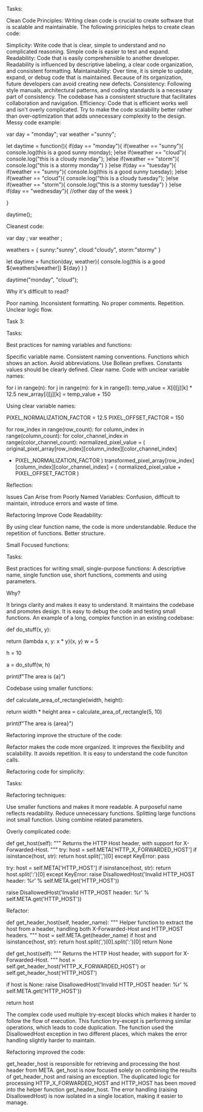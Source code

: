 Tasks:

Clean Code Principles: Writing clean code is crucial to create software that is scalable and maintainable. The following priniciples helps to create clean code:

Simplicity: Write code that is clear, simple to understand and no complicated reasoning. Simple code is easier to test and expand.
Readability: Code that is easily comprehensible to another developer. Readability is influenced by descriptive labeling, a clear code organization, and consistent formatting.
Maintainability: Over time, it is simple to update, expand, or debug code that is maintained. Because of its organization, future developers can avoid creating new defects.
Consistency: Following style manuals, architectural patterns, and coding standards is a necessary part of consistency. The codebase has a consistent structure that facilitates collaboration and navigation.
Efficiency: Code that is efficient works well and isn't overly complicated. Try to make the code scalability better rather than over-optimization that adds unnecessary complexity to the design.
Messy code example:

var day = "monday";
var weather ="sunny";

let daytime = function(){
if(day == "monday"){
if(weather == "sunny"){
console.log(this is a good sunny monday);
}else if(weather == "cloud"){
console.log("this is a cloudy monday");
}else if(weather == "storm"){
console.log("this is a stormy monday")
}
}else if(day == "tuesday"){
if(weather == "sunny"){
console.log(this is a good sunny tuesday);
}else if(weather == "cloud"){
console.log("this is a cloudy tuesday");
}else if(weather == "storm"){
console.log("this is a stormy tuesday")
}
}else if(day == "wednesday"){
//other day of the week
}

}

daytime();

Cleanest code:

var day ;
var weather ;

weathers = {
sunny:"sunny",
cloud:"cloudy",
storm:"stormy"
}

let daytime = function(day, weather){
console.log(this is a good ${weathers[weather]} ${day} )
}

daytime("monday", "cloud");

Why it's difficult to read?

Poor naming.
Inconsistent formatting.
No proper comments.
Repetition.
Unclear logic flow.

Task 3:

Tasks:

Best practices for naming variables and functions:

Specific variable name.
Consistent naming conventions.
Functions which shows an action.
Avoid abbreviations.
Use Bollean prefixes.
Constants values should be clearly defined.
Clear name.
Code with unclear variable names:

for i in range(n):
for j in range(m):
for k in range(l):
temp_value = X[i][j][k] * 12.5
new_array[i][j][k] = temp_value + 150

Using clear variable names:

PIXEL_NORMALIZATION_FACTOR = 12.5
PIXEL_OFFSET_FACTOR = 150

for row_index in range(row_count):
for column_index in range(column_count):
for color_channel_index in range(color_channel_count):
normalized_pixel_value = (
original_pixel_array[row_index][column_index][color_channel_index]
* PIXEL_NORMALIZATION_FACTOR
)
transformed_pixel_array[row_index][column_index][color_channel_index] = (
normalized_pixel_value + PIXEL_OFFSET_FACTOR
)

Reflection:

Issues Can Arise from Poorly Named Variables:
Confusion, difficult to maintain, introduce errors and waste of time.

Refactoring Improve Code Readability:

By using clear function name, the code is more understandable.
Reduce the repetition of functions.
Better structure.

Small Focused functions:

Tasks:

Best practices for writing small, single-purpose functions: A descriptive name, single function use, short functions, comments and using parameters.

Why?

It brings clarity and makes it easy to understand.
It maintains the codebase and promotes design.
It is easy to debug the code and testing small functions.
An example of a long, complex function in an existing codebase:

def do_stuff(x, y):

return (lambda x, y: x * y)(x, y)
w = 5

h = 10

a = do_stuff(w, h)

print(f"The area is {a}")

Codebase using smaller functions:

def calculate_area_of_rectangle(width, height):

return width * height
area = calculate_area_of_rectangle(5, 10)

print(f"The area is {area}")

Refactoring improve the structure of the code:

Refactor makes the code more organized.
It improves the flexibility and scalability.
It avoids repetition.
It is easy to understand the code funciton calls.


Refactoring code for simplicity:

Tasks:

Refactoring techniques:

Use smaller functions and makes it more readable.
A purposeful name reflects readability.
Reduce unnecessary functions.
Splitting large functions inot small function.
Using combine related parameters.

Overly complicated code:

def get_host(self):
"""
Returns the HTTP Host header, with support for X-Forwarded-Host.
"""
try:
host = self.META['HTTP_X_FORWARDED_HOST']
if isinstance(host, str):
return host.split(',')[0]
except KeyError:
pass

try:
    host = self.META['HTTP_HOST']
    if isinstance(host, str):
        return host.split(':')[0]
except KeyError:
    raise DisallowedHost('Invalid HTTP_HOST header: %r' % self.META.get('HTTP_HOST'))

raise DisallowedHost('Invalid HTTP_HOST header: %r' % self.META.get('HTTP_HOST'))

Refactor:

def get_header_host(self, header_name):
"""
Helper function to extract the host from a header,
handling both X-Forwarded-Host and HTTP_HOST headers.
"""
host = self.META.get(header_name)
if host and isinstance(host, str):
return host.split(',')[0].split(':')[0]
return None

def get_host(self):
"""
Returns the HTTP Host header, with support for X-Forwarded-Host.
"""
host = self.get_header_host('HTTP_X_FORWARDED_HOST') or self.get_header_host('HTTP_HOST')

if host is None:
    raise DisallowedHost('Invalid HTTP_HOST header: %r' % self.META.get('HTTP_HOST'))

return host

The complex code used multiple try-except blocks which makes it harder to follow the flow of execution.
This function try-except is performing similar operations, which leads to code duplication.
The function used the DisallowedHost exception in two different places, which makes the error handling slightly harder to maintain.

Refactoring improved the code:

get_header_host is responsible for retrieving and processing the host header from META. get_host is now focused solely on combining the results of get_header_host and raising an exception.
The duplicated logic for processing HTTP_X_FORWARDED_HOST and HTTP_HOST has been moved into the helper function get_header_host.
The error handling (raising DisallowedHost) is now isolated in a single location, making it easier to manage.
